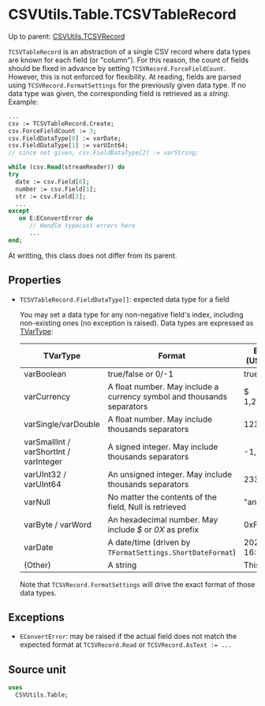 # CSVUtils.Table.TCSVTableRecord

Up to parent: [CSVUtils.TCSVRecord](./TCSVRecord.md)

`TCSVTableRecord` is an abstraction of a single CSV record where data types are known for each field (or "column").
For this reason, the count of fields should be fixed in advance by setting `TCSVRecord.ForceFieldCount`.
However, this is not enforced for flexibility. At reading, fields are parsed using
`TCSVRecord.FormatSettings` for the previously given data type.
If no data type was given, the corresponding field is retrieved as a *string*.
Example:

```pascal
...
csv := TCSVTableRecord.Create;
csv.ForceFieldCount := 3;
csv.FieldDataType[0] := varDate;
csv.FieldDataType[1] := varUInt64;
// since not given, csv.FieldDataType[2] := varString;

while (csv.Read(streamReader)) do
try
  date := csv.Field[0];
  number := csv.Field[1];
  str := csv.Field[2];
  ...
except
   on E:EConvertError do
      // Handle typecast errors here
      ...
end;
```

At writting, this class does not differ from its parent.

## Properties

- `TCSVTableRecord.FieldDataType[]`: expected data type for a field

  You may set a data type for any non-negative field's index, including non-existing ones (no exception is raised).
  Data types are expressed as [TVarType](https://www.freepascal.org/docs-html/rtl/system/tvartype.html):
  
  | TVarType                               | Format                                                                 | Example (USA locale) |
  | -------------------------------------- | ---------------------------------------------------------------------- | -------------------- |
  | varBoolean                             | true/false or 0/-1                                                     | true                 |
  | varCurrency                            | A float number. May include a currency symbol and thousands separators | $ 1,230,300.67       |
  | varSingle/varDouble                    | A float number. May include thousands separators                       | 1230.03              |
  | varSmallInt / varShortInt / varInteger | A signed integer. May include thousands separators                     | -1,230               |
  | varUInt32 / varUInt64                  | An unsigned integer. May include thousands separators                  | 233,112,517          |
  | varNull                                | No matter the contents of the field, Null is retrieved                 | "anything"           |
  | varByte / varWord                      | An hexadecimal number. May include *$* or *0X* as prefix               | 0xFF0A               |
  | varDate                                | A date/time (driven by `TFormatSettings.ShortDateFormat`)              | 2023-06-25 16:55:00  |
  | (Other)                                | A string                                                               | This is text         |

  Note that `TCSVRecord.FormatSettings` will drive the exact format of those data types.

## Exceptions

- `EConvertError`: may be raised if the actual field does not match the expected format at `TCSVRecord.Read` or `TCSVRecord.AsText := ...`

## Source unit

```pascal
uses
  CSVUtils.Table;
```
